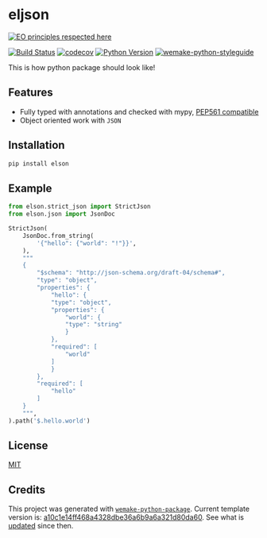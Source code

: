 # eljson

[![EO principles respected here](https://www.elegantobjects.org/badge.svg)](https://www.elegantobjects.org)

[![Build Status](https://github.com/blablatdinov/eljson/workflows/test/badge.svg?branch=master&event=push)](https://github.com/blablatdinov/eljson/actions?query=workflow%3Atest)
[![codecov](https://codecov.io/gh/blablatdinov/eljson/branch/master/graph/badge.svg)](https://codecov.io/gh/ablablatdinoveljson)
[![Python Version](https://img.shields.io/pypi/pyversions/eljson.svg)](https://pypi.org/project/eljson/)
[![wemake-python-styleguide](https://img.shields.io/badge/style-wemake-000000.svg)](https://github.com/wemake-services/wemake-python-styleguide)

This is how python package should look like!


## Features

- Fully typed with annotations and checked with mypy, [PEP561 compatible](https://www.python.org/dev/peps/pep-0561/)
- Object oriented work with `JSON`


## Installation

```bash
pip install elson
```


## Example

```python
from elson.strict_json import StrictJson
from elson.json import JsonDoc

StrictJson(
    JsonDoc.from_string(
        '{"hello": {"world": "!"}}',
    ),
    """
    {
        "$schema": "http://json-schema.org/draft-04/schema#",
        "type": "object",
        "properties": {
            "hello": {
            "type": "object",
            "properties": {
                "world": {
                "type": "string"
                }
            },
            "required": [
                "world"
            ]
            }
        },
        "required": [
            "hello"
        ]
    }
    """,
).path('$.hello.world')
```

## License

[MIT](https://github.com/blablatdinov/eljson/blob/master/LICENSE)


## Credits

This project was generated with [`wemake-python-package`](https://github.com/wemake-services/wemake-python-package). Current template version is: [a10c1e14ff468a4328dbe36a6b9a6a321d80da60](https://github.com/wemake-services/wemake-python-package/tree/a10c1e14ff468a4328dbe36a6b9a6a321d80da60). See what is [updated](https://github.com/wemake-services/wemake-python-package/compare/a10c1e14ff468a4328dbe36a6b9a6a321d80da60...master) since then.
